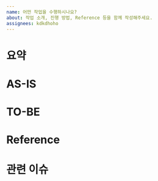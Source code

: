 ```yaml
---
name: 어떤 작업을 수행하시나요?
about: 작업 소개, 진행 방법, Reference 등을 함께 작성해주세요.
assignees: kdkdhoho
---
```


# 요약

# AS-IS

# TO-BE

# Reference

# 관련 이슈
